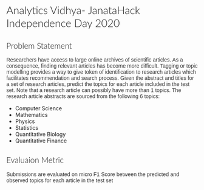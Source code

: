 <h1 style="color: 'black'; font-family: 'Lato', sans-serif; font-weight: 300; ">
  Analytics Vidhya- JanataHack Independence Day 2020
</h1>

<h2 style="color: 'black'; font-family: 'Lato', sans-serif; font-weight: 300; ">
  Problem Statement
</h2>

<p style="color: #333; font-family: 'Muli', sans-serif; margin-bottom: 15px;">
  Researchers have access to large online archives of scientific articles. As a consequence, finding relevant articles has become more difficult. Tagging or topic modelling provides a way to give token of identification to research articles which facilitates recommendation and search process.
  Given the abstract and titles for a set of research articles, predict the topics for each article included in the test set. 
Note that a research article can possibly have more than 1 topics. The research article abstracts are sourced from the following 6 topics:
</p>

<ul>
  <li>Computer Science</li>
  <li>Mathematics</li>
  <li>Physics</li>
  <li>Statistics</li>
  <li>Quantitative Biology</li>
  <li>Quantitative Finance</li>
</ul>  

<h2 style="color: 'black'; font-family: 'Lato', sans-serif; font-weight: 300; ">
  Evaluaion Metric
</h2>

<p style="color: #333; font-family: 'Muli', sans-serif; margin-bottom: 15px;">
Submissions are evaluated on micro F1 Score between the predicted and observed topics for each article in the test set
</p>

